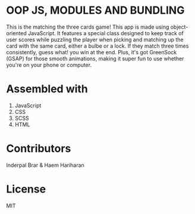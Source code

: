 # OOP JS, MODULES AND BUNDLING

This is the matching the three cards game! This app is made using object-oriented JavaScript. It features a special class designed to keep track of user scores while puzzling the player when picking and matching up the card with the same card, either a bulbe or a lock. If they match three times consistently, guess what! you win at the end. Plus, it's got GreenSock (GSAP) for those smooth animations, making it super fun to use whether you're on your phone or computer.

# Assembled with
1. JavaScript
2. CSS
3. SCSS
4. HTML

# Contributors
Inderpal Brar & Haem Hariharan

# License
MIT
